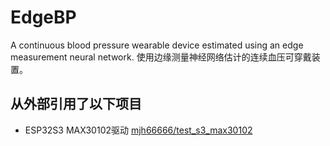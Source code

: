 # EdgeBP
A continuous blood pressure wearable device estimated using an edge measurement neural network.
使用边缘测量神经网络估计的连续血压可穿戴装置。

## 从外部引用了以下项目
- ESP32S3 MAX30102驱动 [mjh66666/test_s3_max30102](https://github.com/mjh66666/test_s3_max30102)
